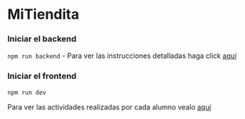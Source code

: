 # MiTiendita
### Iniciar el backend
`npm run backend` - Para ver las instrucciones detalladas haga click [aquí](./server/README.md)
### Iniciar el frontend
`npm run dev`

Para ver las actividades realizadas por cada alumno vealo [aquí](./trabajo-progra-web/README.md)
